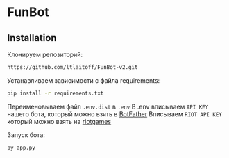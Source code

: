 # FunBot

## Installation

Клонируем репозиторий:
```sh
https://github.com/ltlaitoff/FunBot-v2.git
```

Устанавливаем зависимости с файла requirements:
```sh
pip install -r requirements.txt 
```

Переименовываем файл `.env.dist` в `.env`
В .env вписываем `API KEY` нашего бота, который можно взять в [BotFather](https://telegram.me/BotFather)
Вписываем `RIOT API KEY` который можно взять на [riotgames](https://developer.riotgames.com/)

Запуск бота:
```sh
py app.py 
```
